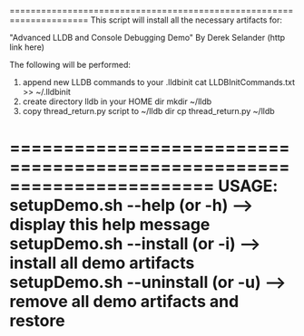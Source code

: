 =====================================================================
 This script will install all the necessary artifacts for:

 "Advanced LLDB and Console Debugging Demo" By Derek Selander
 (http link here)

 The following will be performed:
 1. append new LLDB commands to your .lldbinit
    cat LLDBInitCommands.txt >> ~/.lldbinit
 2. create directory lldb in your HOME dir
    mkdir ~/lldb 
 3. copy thread_return.py script to ~/lldb dir
    cp thread_return.py ~/lldb

=======================================================================
USAGE: setupDemo.sh --help (or -h)      --> display this help message
       setupDemo.sh --install (or -i)   --> install all demo artifacts
       setupDemo.sh --uninstall (or -u) --> remove all demo artifacts and restore  
=======================================================================
